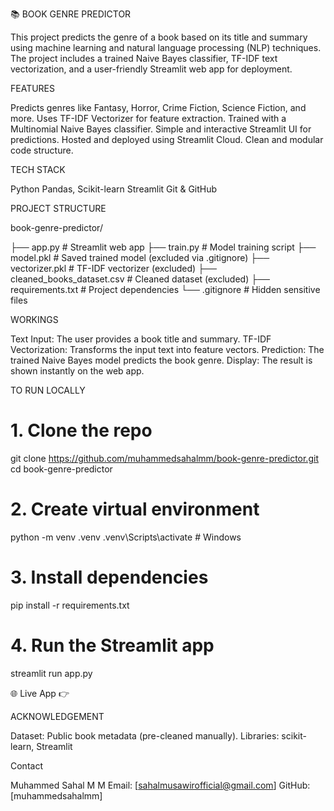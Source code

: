 📚 BOOK GENRE PREDICTOR

  This project predicts the genre of a book based on its title and summary using machine learning and natural language processing (NLP) techniques.
  The project includes a trained Naive Bayes classifier, TF-IDF text vectorization, and a user-friendly Streamlit web app for deployment.


FEATURES

  Predicts genres like Fantasy, Horror, Crime Fiction, Science Fiction, and more.
  Uses TF-IDF Vectorizer for feature extraction.
  Trained with a Multinomial Naive Bayes classifier.
  Simple and interactive Streamlit UI for predictions.
  Hosted and deployed using Streamlit Cloud.
  Clean and modular code structure.


TECH STACK

  Python
  Pandas, Scikit-learn
  Streamlit
  Git & GitHub


PROJECT STRUCTURE

  book-genre-predictor/
  
├── app.py                  # Streamlit web app
├── train.py                # Model training script
├── model.pkl               # Saved trained model (excluded via .gitignore)
├── vectorizer.pkl          # TF-IDF vectorizer (excluded)
├── cleaned_books_dataset.csv  # Cleaned dataset (excluded)
├── requirements.txt        # Project dependencies
└── .gitignore              # Hidden sensitive files


WORKINGS

  Text Input: The user provides a book title and summary.
  TF-IDF Vectorization: Transforms the input text into feature vectors.
  Prediction: The trained Naive Bayes model predicts the book genre.
  Display: The result is shown instantly on the web app.


TO RUN LOCALLY

  # 1. Clone the repo
  git clone https://github.com/muhammedsahalmm/book-genre-predictor.git
  cd book-genre-predictor
  
  # 2. Create virtual environment
  python -m venv .venv
  .venv\Scripts\activate    # Windows
  
  # 3. Install dependencies
  pip install -r requirements.txt
  
  # 4. Run the Streamlit app
  streamlit run app.py


🌐 Live App
👉 


ACKNOWLEDGEMENT

  Dataset: Public book metadata (pre-cleaned manually).
  Libraries: scikit-learn, Streamlit


Contact

Muhammed Sahal M M
Email: [sahalmusawirofficial@gmail.com]
GitHub: [muhammedsahalmm]

